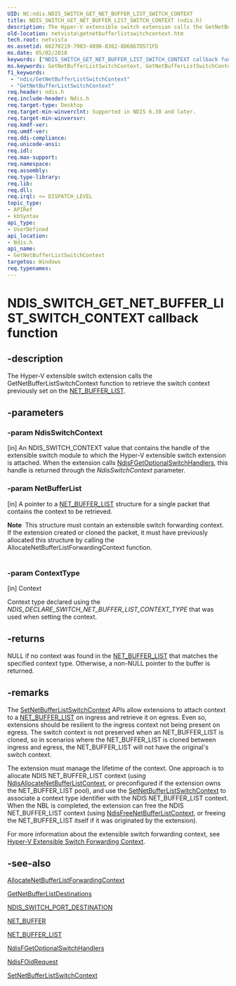 ```yaml
---
UID: NC:ndis.NDIS_SWITCH_GET_NET_BUFFER_LIST_SWITCH_CONTEXT
title: NDIS_SWITCH_GET_NET_BUFFER_LIST_SWITCH_CONTEXT (ndis.h)
description: The Hyper-V extensible switch extension calls the GetNetBufferListSwitchContext function to retrieve the switch context previously set on the NET_BUFFER_LIST.
old-location: netvista\getnetbufferlistswitchcontext.htm
tech.root: netvista
ms.assetid: 68270219-7003-489B-8362-8D6867D571FD
ms.date: 05/02/2018
keywords: ["NDIS_SWITCH_GET_NET_BUFFER_LIST_SWITCH_CONTEXT callback function"]
ms.keywords: GetNetBufferListSwitchContext, GetNetBufferListSwitchContext callback function [Network Drivers Starting with Windows Vista], NDIS_SWITCH_GET_NET_BUFFER_LIST_SWITCH_CONTEXT, NDIS_SWITCH_GET_NET_BUFFER_LIST_SWITCH_CONTEXT callback, ndis/GetNetBufferListSwitchContext, netvista.getnetbufferlistswitchcontext
f1_keywords:
 - "ndis/GetNetBufferListSwitchContext"
 - "GetNetBufferListSwitchContext"
req.header: ndis.h
req.include-header: Ndis.h
req.target-type: Desktop
req.target-min-winverclnt: Supported in NDIS 6.30 and later.
req.target-min-winversvr: 
req.kmdf-ver: 
req.umdf-ver: 
req.ddi-compliance: 
req.unicode-ansi: 
req.idl: 
req.max-support: 
req.namespace: 
req.assembly: 
req.type-library: 
req.lib: 
req.dll: 
req.irql: <= DISPATCH_LEVEL
topic_type:
- APIRef
- kbSyntax
api_type:
- UserDefined
api_location:
- Ndis.h
api_name:
- GetNetBufferListSwitchContext
targetos: Windows
req.typenames: 
---
```


# NDIS_SWITCH_GET_NET_BUFFER_LIST_SWITCH_CONTEXT callback function


## -description


The Hyper-V extensible switch extension calls the GetNetBufferListSwitchContext function to retrieve the switch context previously set on the <a href="https://docs.microsoft.com/windows-hardware/drivers/ddi/ndis/ns-ndis-_net_buffer_list">NET_BUFFER_LIST</a>. 


## -parameters




### -param NdisSwitchContext 
[in]
An NDIS_SWITCH_CONTEXT value that contains the handle of the extensible switch module to which the Hyper-V extensible switch extension is attached. When the extension calls <a href="https://docs.microsoft.com/windows-hardware/drivers/ddi/ndis/nf-ndis-ndisfgetoptionalswitchhandlers">NdisFGetOptionalSwitchHandlers</a>, this handle is returned through the <i>NdisSwitchContext</i> parameter.


### -param NetBufferList 
[in]
A pointer to a <a href="https://docs.microsoft.com/windows-hardware/drivers/ddi/ndis/ns-ndis-_net_buffer_list">NET_BUFFER_LIST</a> structure for a single packet that contains the context to be retrieved.

<div class="alert"><b>Note</b>  This structure must contain an extensible switch forwarding context. If the extension created or cloned the packet, it must have previously allocated this structure by calling the AllocateNetBufferListForwardingContext function.</div>
<div> </div>

### -param ContextType 
[in]
Context

Context type declared using the <i>NDIS_DECLARE_SWITCH_NET_BUFFER_LIST_CONTEXT_TYPE</i> that was used when setting the context. 


## -returns



NULL if no context was found in the <a href="https://docs.microsoft.com/windows-hardware/drivers/ddi/ndis/ns-ndis-_net_buffer_list">NET_BUFFER_LIST</a> that matches the specified context type. Otherwise, a non-NULL pointer to the buffer is returned. 




## -remarks



The <a href="https://docs.microsoft.com/windows-hardware/drivers/ddi/ndis/nc-ndis-ndis_switch_set_net_buffer_list_switch_context">SetNetBufferListSwitchContext</a> APIs allow extensions to attach context to a <a href="https://docs.microsoft.com/windows-hardware/drivers/ddi/ndis/ns-ndis-_net_buffer_list">NET_BUFFER_LIST</a> on ingress and retrieve it on egress. Even so, extensions should be resilient to the ingress context not being present on egress. The switch context is not preserved when an NET_BUFFER_LIST is cloned, so in scenarios where the NET_BUFFER_LIST is cloned between ingress and egress, the NET_BUFFER_LIST will not have the original's switch context.

The extension must manage the lifetime of the context. One approach is to allocate NDIS NET_BUFFER_LIST context (using <a href="https://docs.microsoft.com/windows-hardware/drivers/ddi/ndis/nf-ndis-ndisallocatenetbufferlistcontext">NdisAllocateNetBufferListContext</a>, or preconfigured if the extension owns the NET_BUFFER_LIST pool), and use the <a href="https://docs.microsoft.com/windows-hardware/drivers/ddi/ndis/nc-ndis-ndis_switch_set_net_buffer_list_switch_context">SetNetBufferListSwitchContext</a> to associate a context type identifier with the NDIS NET_BUFFER_LIST context. When the NBL is completed, the extension can free the NDIS NET_BUFFER_LIST context (using <a href="https://docs.microsoft.com/windows-hardware/drivers/ddi/ndis/nf-ndis-ndisfreenetbufferlistcontext">NdisFreeNetBufferListContext</a>, or freeing the NET_BUFFER_LIST itself if it was originated by the extension).

For more information about the extensible switch forwarding context, see <a href="https://docs.microsoft.com/windows-hardware/drivers/network/hyper-v-extensible-switch-forwarding-context">Hyper-V Extensible Switch Forwarding Context</a>.




## -see-also




<b></b>



<a href="https://docs.microsoft.com/windows-hardware/drivers/ddi/ndis/nc-ndis-ndis_switch_allocate_net_buffer_list_forwarding_context">AllocateNetBufferListForwardingContext</a>



<a href="https://docs.microsoft.com/windows-hardware/drivers/ddi/ndis/nc-ndis-ndis_switch_get_net_buffer_list_destinations">GetNetBufferListDestinations</a>



<a href="https://docs.microsoft.com/windows-hardware/drivers/ddi/ndis/ns-ndis-_ndis_switch_port_destination">NDIS_SWITCH_PORT_DESTINATION</a>



<a href="https://docs.microsoft.com/windows-hardware/drivers/ddi/ndis/ns-ndis-_net_buffer">NET_BUFFER</a>



<a href="https://docs.microsoft.com/windows-hardware/drivers/ddi/ndis/ns-ndis-_net_buffer_list">NET_BUFFER_LIST</a>



<a href="https://docs.microsoft.com/windows-hardware/drivers/ddi/ndis/nf-ndis-ndisfgetoptionalswitchhandlers">NdisFGetOptionalSwitchHandlers</a>



<a href="https://docs.microsoft.com/windows-hardware/drivers/ddi/ndis/nf-ndis-ndisfoidrequest">NdisFOidRequest</a>



<a href="https://docs.microsoft.com/windows-hardware/drivers/ddi/ndis/nc-ndis-ndis_switch_set_net_buffer_list_switch_context">SetNetBufferListSwitchContext</a>
 

 

